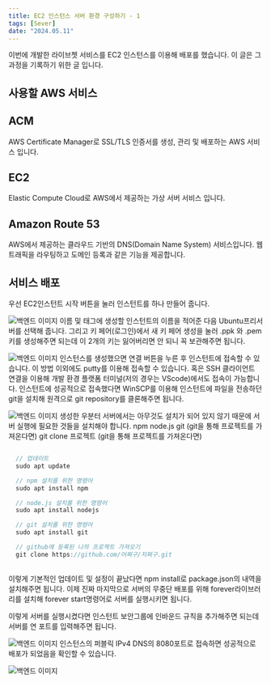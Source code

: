 ```yaml
---
title: EC2 인스턴스 서버 환경 구성하기 - 1
tags: [Sever]
date: "2024.05.11"
---
```

이번에 개발한 라이브쳇 서비스를 EC2 인스턴스를 이용해 배포를 했습니다. 이 글은 그 과정을 기록하기 위한 글 입니다.

## 사용할 AWS 서비스 

## ACM 

AWS Certificate Manager로 SSL/TLS 인증서를 생성, 관리 및 배포하는 AWS 서비스 입니다.

## EC2 

Elastic Compute Cloud로 AWS에서 제공하는 가상 서버 서비스 입니다.

## Amazon Route 53 

AWS에서 제공하는 클라우드 기반의 DNS(Domain Name System) 서비스입니다. 웹 트래픽을 라우팅하고 도메인 등록과 같은 기능을 제공합니다.

## 서비스 배포 

우선 EC2인스턴트 시작 버튼을 눌러 인스턴트를 하나 만들어 줍니다.

![백엔드 이미지](/img/sever/EC2InstenceLiveChat/EC2instenceStart.png)
이름 및 태그에 생성할 인스턴트의 이름을 적어준 다음 Ubuntu프리서버를 선택해 줍니다. 그리고 키 페어(로그인)에서 새 키 페어 생성을 눌러 .ppk 와 .pem키를 생성해주면 되는데 이 2개의 키는 잃어버리면 안 되니 꼭 보관해주면 됩니다.

![백엔드 이미지](/img/sever/EC2InstenceLiveChat/EC2StartPage.png)
인스턴스를 생성했으면 연결 버튼을 누른 후 인스턴트에 접속할 수 있습니다. 이 방법 이외에도 putty를 이용해 접속할 수 있습니다. 혹은 SSH 클라이언트 연결을 이용해 개발 환경 플랫폼 터미널(저의 경우는 VScode)에서도 접속이 가능합니다. 인스턴트에 성공적으로 접속했다면 WinSCP를 이용해 인스턴트에 파일을 전송하던 git을 설치해 원격으로 git repository를 클론해주면 됩니다. 

![백엔드 이미지](/img/sever/EC2InstenceLiveChat/instenceConnect.png)
생성한 우분터 서버에서는 아무것도 설치가 되어 있지 않기 때문에 서버 실행에 필요한 것들을 설치해야 합니다. npm node.js git (git을 통해 프로젝트를 가져온다면) git clone 프로젝트 (git을 통해 프로젝트를 가져온다면) 

```javascript

  // 업데이트
  sudo apt update

  // npm 설치를 위한 명령어
  sudo apt install npm

  // node.js 설치를 위한 명령어
  sudo apt install nodejs

  // git 설치를 위한 명령어
  sudo apt install git

  // github에 등록된 나의 프로젝트 가져오기
  git clone https://github.com/어쩌구/저쩌구.git  
  
```
이렇게 기본적인 업데이트 및 설정이 끝났다면 npm install로 package.json의 내역을 설치해주면 됩니다. 이제 진짜 마지막으로 서버의 무중단 배포를 위해 forever라이브러리를 설치해 forever start명령어로 서버를 실행시키면 됩니다.

이렇게 서버를 실행시켰다면 인스턴트 보안그룹에 인바운드 규칙을 추가해주면 되는데 서버를 연 포트를 입력해주면 됩니다.

![백엔드 이미지](/img/sever/EC2InstenceLiveChat/inbound.png)
인스턴스의 퍼블릭 IPv4 DNS의 8080포트로 접속하면 성공적으로 배포가 되었음을 확인할 수 있습니다.

![백엔드 이미지](/img/sever/EC2InstenceLiveChat/sever.png)